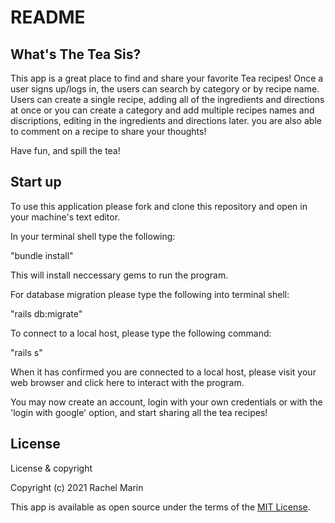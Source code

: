 # README

## What's The Tea Sis?

This app is a great place to find and share your favorite Tea recipes!
Once a user signs up/logs in, the users can search by category or by recipe name.
Users can create a single recipe, adding all of the ingredients 
and directions at once or you can create a category and add multiple recipes names and discriptions, editing in the ingredients and directions later.
you are also able to comment on a recipe to share your thoughts! 

Have fun, and spill the tea!

## Start up
To use this application please fork and clone this repository and open in your machine's text editor.

In your terminal shell type the following:

"bundle install"

This will install neccessary gems to run the program.

For database migration please type the following into terminal shell:

"rails db:migrate"

To connect to a local host, please type the following command:

"rails s"

When it has confirmed you are connected to a local host, please visit your web browser and click here to interact with the program.

You may now create an account, login with your own credentials or with the 'login with google' option, and start sharing all the tea recipes!

## License

License & copyright

Copyright (c) 2021 Rachel Marin

This app is available as open source under the terms of the [MIT License](https://opensource.org/licenses/MIT).

